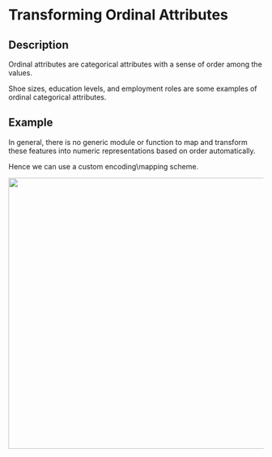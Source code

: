 # Transforming Ordinal Attributes

## Description

Ordinal attributes are categorical attributes with a sense of order among the values.

Shoe sizes, education levels, and employment roles are some examples of ordinal categorical attributes.

## Example

In general, there is no generic module or function to map and transform these features into numeric representations based on order automatically.

Hence we can use a custom encoding\\mapping scheme.

<img src="image1.jpg" style="width:5.57242in" />
